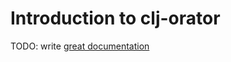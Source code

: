 # Introduction to clj-orator

TODO: write [great documentation](http://jacobian.org/writing/what-to-write/)
